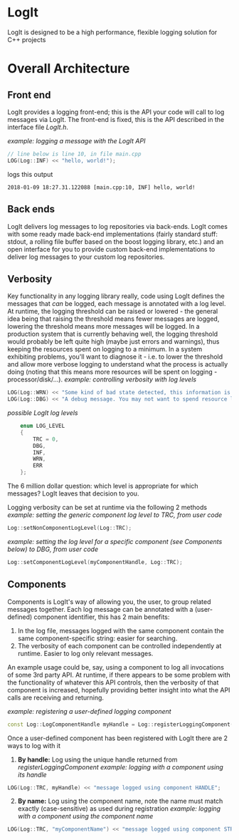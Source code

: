 # LogIt
LogIt is designed to be a high performance, flexible logging solution for C++ projects

# Overall Architecture
## Front end
LogIt provides a logging front-end; this is the API your code will call to log messages via LogIt. The front-end is fixed, this is the API described in the interface file _LogIt.h_.

_example: logging a message with the LogIt API_
```cpp
// line below is line 10, in file main.cpp
LOG(Log::INF) << "hello, world!");
```
logs this output
```
2018-01-09 18:27.31.122088 [main.cpp:10, INF] hello, world!
```

## Back ends
LogIt delivers log messages to log repositories via back-ends. LogIt comes with some ready made back-end implementations (fairly standard stuff: stdout, a rolling file buffer based on the boost logging library, etc.) and an open interface for you to provide custom back-end implementations to deliver log messages to your custom log repositories.
## Verbosity
Key functionality in any logging library really, code using LogIt defines the messages that _can_ be logged, each message is annotated with a log level. At runtime, the logging threshold can be raised or lowered - the general idea being that raising the threshold means fewer messages are logged, lowering the threshold means more messages will be logged.
In a production system that is currently behaving well, the logging threshold would probably be left quite high (maybe just errors and warnings), thus keeping the resources spent on logging to a minimum. In a system exhibiting problems, you'll want to diagnose it - i.e. to lower the threshold and allow more verbose logging to understand what the process is actually doing (noting that this means more resources will be spent on logging - processor/disk/...).
_example: controlling verbosity with log levels_
```cpp
LOG(Log::WRN) << "Some kind of bad state detected, this information is probably useful for post-error diagnosis");
LOG(Log::DBG) << "A debug message. You may not want to spend resource logging this if everything's OK");
```
_possible LogIt log levels_
```cpp
    enum LOG_LEVEL
    {
        TRC = 0,
        DBG,
        INF,
        WRN,
        ERR
    };
```
The 6 million dollar question: which level is appropriate for which messages? LogIt leaves that decision to you.

Logging verbosity can be set at runtime via the following 2 methods
_example: setting the generic component log level to TRC, from user code_
```cpp
Log::setNonComponentLogLevel(Log::TRC);
```
_example: setting the log level for a specific component (see Components below) to DBG, from user code_
```cpp
Log::setComponentLogLevel(myComponentHandle, Log::TRC);
```

## Components
Components is LogIt's way of allowing you, the user, to group related messages together. Each log message can be annotated with a (user-defined) component identifier, this has 2 main benefits:
1. In the log file, messages logged with the same component contain the same component-specific string: easier for searching.
2. The verbosity of each component can be controlled independently at runtime. Easier to log only relevant messages.

An example usage could be, say, using a component to log all invocations of some 3rd party API. At runtime, if there appears to be some problem with the functionality of whatever this API controls, then the verbosity of that component is increased, hopefully providing better insight into what the API calls are receiving and returning.

_example: registering a user-defined logging component_
```cpp
const Log::LogComponentHandle myHandle = Log::registerLoggingComponent("myComponentName", Log::INF);
```
Once a user-defined component has been registered with LogIt there are 2 ways to log with it
1. **By handle:** Log using the unique handle returned from _registerLoggingComponent_
_example: logging with a component using its handle_
```cpp
LOG(Log::TRC, myHandle) << "message logged using component HANDLE";
```
2. **By name:** Log using the component name, note the name must match exactly (case-sensitive) as used during registration
_example: logging with a component using the component name_
```cpp
LOG(Log::TRC, "myComponentName") << "message logged using component STRING";
```
